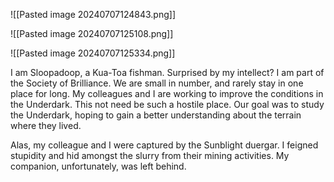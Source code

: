 ![[Pasted image 20240707124843.png]]

![[Pasted image 20240707125108.png]]

![[Pasted image 20240707125334.png]]

I am Sloopadoop, a Kua-Toa fishman. Surprised by my intellect? I am part of the Society of Brilliance. We are small in number, and rarely stay in one place for long. My colleagues and I are working to improve the conditions in the Underdark. This not need be such a hostile place. Our goal was to study the Underdark, hoping to gain a better understanding about the terrain where they lived. 

Alas, my colleague and I were captured by the Sunblight duergar. I feigned stupidity and hid amongst the slurry from their mining activities. My companion, unfortunately, was left behind. 

